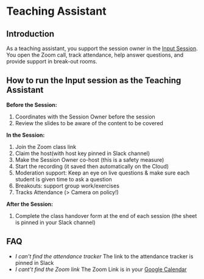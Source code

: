 # Teaching Assistant

## Introduction 

As a teaching assistant, you support the session owner in the [Input Session](https://github.com/ReDI-School/fullstack_bootcamp/blob/main/volunteers/input_session.md). You open the Zoom call, track attendance, help answer questions, and provide support in break-out rooms.

## How to run the Input session as the Teaching Assistant

**Before the Session:**

1. Coordinates with the Session Owner before the session
2. Review the slides to be aware of the content to be covered

**In the Session:**

1. Join the Zoom class link
2. Claim the host(with host key pinned in Slack channel)
3. Make the Session Owner co-host (this is a safety measure)
4. Start the recording (it saved then automatically on the Cloud)
5. Moderation support: Keep an eye on live questions & make sure each student is given time to ask a question 
6. Breakouts: support group work/exercises
7. Tracks Attendance (> Camera on policy!)

**After the Session:**   

1. Complete the class handover form at the end of each session (the sheet is pinned in your Slack channel)


## FAQ

- _I can't find the attendance tracker_ The link to the attendance tracker is pinned in Slack
- _I cant't find the Zoom link_ The Zoom Link is in your [Google Calendar](https://calendar.google.com/calendar/u/0/r)
